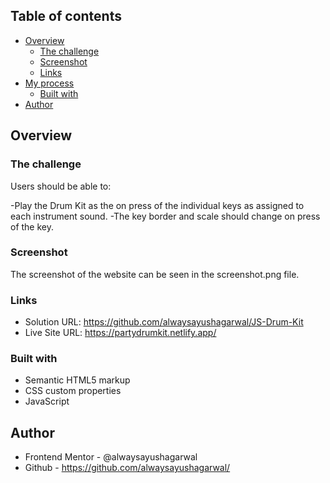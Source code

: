 ## Table of contents

- [Overview](#overview)
  - [The challenge](#the-challenge)
  - [Screenshot](#screenshot)
  - [Links](#links)
- [My process](#my-process)
  - [Built with](#built-with)
- [Author](#author)


## Overview

### The challenge

Users should be able to:

-Play the Drum Kit as the on press of the individual keys as assigned to each instrument sound.
-The key border and scale should change on press of the key.

### Screenshot

The screenshot of the website can be seen in the screenshot.png file.

### Links

- Solution URL: https://github.com/alwaysayushagarwal/JS-Drum-Kit
- Live Site URL: https://partydrumkit.netlify.app/

### Built with

- Semantic HTML5 markup
- CSS custom properties
- JavaScript

## Author

- Frontend Mentor - @alwaysayushagarwal
- Github - https://github.com/alwaysayushagarwal/
